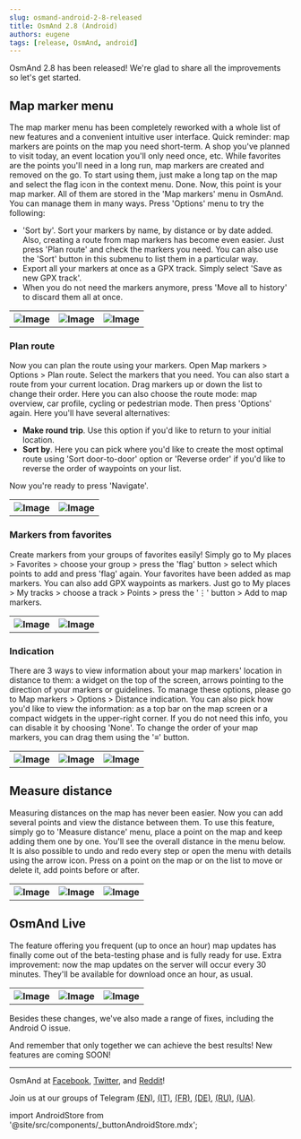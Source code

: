 ```yaml
---
slug: osmand-android-2-8-released
title: OsmAnd 2.8 (Android)
authors: eugene
tags: [release, OsmAnd, android]
---
```


OsmAnd 2.8 has been released! We're glad to share all the improvements so let's get started.

<!--truncate-->

## Map marker menu

The map marker menu has been completely reworked with a whole list of new features and a convenient intuitive user interface.
Quick reminder: map markers are points on the map you need short-term. A shop you've planned to visit today, an event location you'll only need once, etc. While favorites are the points you'll need in a long run, map markers are created and removed on the go.
To start using them, just make a long tap on the map and select the flag icon in the context menu. Done. Now, this point is your map marker. All of them are stored in the 'Map markers' menu in OsmAnd.  You can manage them in many ways. Press 'Options' menu to try the following:

- 'Sort by'. Sort your markers by name, by distance or by date added. Also, creating a route from map markers has become even easier. Just press 'Plan route' and check the markers you need. You can also use the 'Sort' button in this submenu to list them in a particular way.
- Export all your markers at once as a GPX track. Simply select 'Save as new GPX track'. 
- When you do not need the markers anymore, press 'Move all to history' to discard them all at once.

<table>
  <tr>
    <th><img src={require('./marker_1.jpg').default} alt="Image"/></th>
    <th><img src={require('./marker_2.jpg').default} alt="Image"/></th>
    <th><img src={require('./marker_3.jpg').default} alt="Image"/></th>
      </tr>
</table> 

### Plan route

Now you can plan the route using your markers. Open Map markers > Options > Plan route. Select the markers that you need. You can also start a route from your current location. Drag markers up or down the list to change their order. Here you can also choose the route mode: map overview, car profile, cycling or pedestrian mode.
Then press 'Options' again. Here you'll have several alternatives:

- **Make round trip**. Use this option if you'd like to return to your initial location.
- **Sort by**. Here you can pick where you'd like to create the most optimal route using 'Sort door-to-door' option or 'Reverse order' if you'd like to reverse the order of waypoints on your list.

Now you're ready to press 'Navigate'.

<table>
  <tr>
    <th><img src={require('./plan_route_1.jpg').default} alt="Image"/></th>
    <th><img src={require('./plan_route_2.jpg').default} alt="Image"/></th>
      </tr>
</table> 

### Markers from favorites

Create markers from your groups of favorites easily! Simply go to My places > Favorites > choose your group > press the 'flag' button > select which points to add and press 'flag' again.  Your favorites have been added as map markers. You can also add GPX waypoints as markers. Just go to My places > My tracks > choose a track > Points > press the '⋮' button > Add to map markers.

<table>
  <tr>
    <th><img src={require('./markers-f-1.jpg').default} alt="Image"/></th>
    <th><img src={require('./markers-f-2.jpg').default} alt="Image"/></th>
      </tr>
</table> 

### Indication

There are 3 ways to view information about your map markers' location in distance to them: a widget on the top of the screen, arrows pointing to the direction of your markers or guidelines.
To manage these options, please go to Map markers > Options > Distance indication.
You can also pick how you'd like to view the information: as a top bar on the map screen or a compact widgets in the upper-right corner. If you do not need this info, you can disable it by choosing 'None'.
To change the order of your map markers, you can drag them using the '≡' button.

<table>
  <tr>
    <th><img src={require('./indic_1.jpg').default} alt="Image"/></th>
    <th><img src={require('./indic_2.jpg').default} alt="Image"/></th>
    <th><img src={require('./indic_3.jpg').default} alt="Image"/></th>
      </tr>
</table> 

## Measure distance

Measuring distances on the map has never been easier. Now you can add several points and view the distance between them. To use this feature, simply go to 'Measure distance' menu, place a point on the map and keep adding them one by one. You'll see the overall distance in the menu below. It is also possible to undo and redo every step or open the menu with details using the arrow icon. Press on a point on the map or on the list to move or delete it, add points before or after.

<table>
  <tr>
    <th><img src={require('./dist_1.jpg').default} alt="Image"/></th>
    <th><img src={require('./dist_2.jpg').default} alt="Image"/></th>
    <th><img src={require('./dist_3.jpg').default} alt="Image"/></th>
      </tr>
</table> 

## OsmAnd Live

The feature offering you frequent (up to once an hour) map updates has finally come out of the beta-testing phase and is fully ready for use. Extra improvement: now the map updates on the server will occur every 30 minutes. They'll be available for download once an hour, as usual.

<table>
  <tr>
    <th><img src={require('./osm_live_1.jpg').default} alt="Image"/></th>
    <th><img src={require('./osm_live_2.jpg').default} alt="Image"/></th>
    <th><img src={require('./osm_live_3.jpg').default} alt="Image"/></th>
      </tr>
</table> 

Besides these changes, we've also made a range of fixes, including the Android O issue.


And remember that only together we can achieve the best results!
New features are coming SOON!


____________________________ 

<p>OsmAnd at <a href="https://www.facebook.com/osmandapp/">Facebook</a>, <a href="https://www.twitter.com/osmandapp/">Twitter</a>, and <a href="https://www.reddit.com/r/OsmAnd/">Reddit</a>!</p>
 <p>Join us at our groups of Telegram <a href="https://t.me/OsmAndMaps">(EN)</a>, <a href="https://t.me/itosmand">(IT)</a>,  <a href="https://t.me/frosmand">(FR)</a>, <a href="https://t.me/deosmand">(DE)</a>, <a href="https://t.me/ruosmand">(RU)</a>, <a href="https://t.me/uaosmand">(UA)</a>.</p>



import AndroidStore from '@site/src/components/_buttonAndroidStore.mdx';

<AndroidStore/>